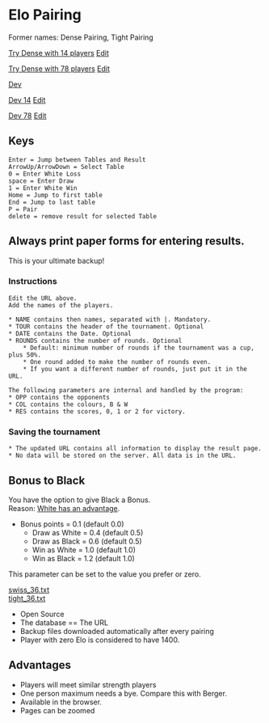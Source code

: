 # Elo Pairing 

Former names: Dense Pairing, Tight Pairing  

[Try Dense with 14 players](https://christernilsson.github.io/Dense/?TOUR=Klass_1&DATE=2024-05-28&ROUNDS=8&ROUND=0&SP=0.0&TPP=30&PPP=60&PAUSED=(3|5)&PLAYERS=(1825|JOHANSSON_Lennart_B.)(1697|BJÖRKDAHL_Göran)(1684|SILINS_Peteris)(1681|STOLOV_Leonid)(1644|PETTERSSON_Lars-Åke)(1598|AIKIO_Onni)(1598|ISRAEL_Dan)(1583|PERSSON_Kjell)(1561|LILJESTRÖM_Tor)(1559|LEHVONEN_Jouko)(1539|ANDERSSON_Lars_Owe)(1535|ÅBERG_Lars-Erik)(1532|ANTONSSON_Görgen)(1400|STRÖMBÄCK_Henrik)) [Edit](https://github.com/ChristerNilsson/Dense/blob/main/tournaments/14.txt)  

[Try Dense with 78 players](https://christernilsson.github.io/Dense/?TOUR=Tyresö_Open_2024&DATE=2024-05-03&ROUNDS=8&ROUND=0&SP=0.0&PLAYERS=(2416|Hampus_Sörensen)(2413|Michael_Wiedenkeller)(2366|Joar_Ölund)(2335|Joar_Östlund)(2272|Vidar_Grahn)(2235|Leo_Crevatin)(2213|Daniel_Vesterbaek_Pedersen)(2141|Victor_Muntean)(2113|Filip_Björkman)(2109|Vidar_Seiger)(2108|Pratyush_Tripathi)(2093|Erik_Dingertz)(2076|Michael_Duke)(2065|Matija_Sakic)(2048|Michael_Mattsson)(2046|Lukas_Willstedt)(2039|Lavinia_Valcu)(2035|Oliver_Nilsson)(2031|Lennart_Evertsson)(2022|Jussi_Jakenberg)(2001|Aryan_Banerjee)(1985|Tim_Nordenfur)(1977|Elias_Kingsley)(1954|Per_Isaksson)(1944|Cristine_Rose_Mariano)(1936|Lo_Ljungros)(1923|Herman_Enholm)(1907|Carina_Wickström)(1897|Joel_Åhfeldt)(1896|Stefan_Nyberg)(1893|Hans_Rånby)(1889|Mikael_Blom)(1886|Joar_Berglund)(1885|Mikael_Helin)(1880|Olle_Ålgars)(1878|Jesper_Borin)(1871|Khaschuluu_Sergelenbaatar)(1852|Roy_Karlsson)(1848|Fredrik_Möllerström)(1846|Kenneth_Fahlberg)(1835|Peder_Gedda)(1833|Karam_Masoudi)(1828|Christer_Johansson)(1827|Anders_Kallin)(1818|Morris_Bergqvist)(1803|Martti_Hamina)(1800|Björn_Löfström)(1796|Nicholas_Bychkov_Zwahlen)(1794|Jonas_Sandberg)(1793|Rohan_Gore)(1787|Kjell_Jernselius)(1783|Radu_Cernea)(1778|Mukhtar_Jamshedi)(1768|Neo_Malmquist)(1763|Joacim_Hultin)(1761|Lars-Åke_Pettersson)(1748|André_J_Lindebaum)(1733|Lars_Eriksson)(1733|Hugo_Hardwick)(1728|Hugo_Sundell)(1726|Simon_Johansson)(1721|Jouni_Kaunonen)(1709|Eddie_Parteg)(1695|Sid_Van_Den_Brink)(1691|Svante_Nödtveidt)(1688|Anders_Hillbur)(1680|Sayak_Raj_Bardhan)(1671|Salar_Banavi)(1650|Patrik_Wiss)(1641|Anton_Nordenfur)(1624|Jens_Ahlström)(1622|Hanns_Ivar_Uniyal)(1579|Christer_Carmegren)(1575|Christer_Nilsson)(1524|Måns_Nödtveidt)(1480|Karl-Oskar_Rehnberg)(1417|David_Broman)(1406|Vida_Radon)) [Edit](https://github.com/ChristerNilsson/Dense/blob/main/tournaments/78.txt)

[Dev](https://127.0.0.1:5500)

[Dev 14](https://127.0.0.1:5500/?TOUR=Klass_1&DATE=2024-05-28&ROUNDS=8&ROUND=0&SP=0.0&TPP=30&PPP=60&PLAYERS=(1825|JOHANSSON_Lennart_B.)(1697|BJÖRKDAHL_Göran)(1684|SILINS_Peteris)(1681|STOLOV_Leonid)(1644|PETTERSSON_Lars-Åke)(1598|AIKIO_Onni)(1598|ISRAEL_Dan)(1583|PERSSON_Kjell)(1561|LILJESTRÖM_Tor)(1559|LEHVONEN_Jouko)(1539|ANDERSSON_Lars_Owe)(1535|ÅBERG_Lars-Erik)(1532|ANTONSSON_Görgen)(1400|STRÖMBÄCK_Henrik)) [Edit](https://github.com/ChristerNilsson/Dense/blob/main/tournaments/14.txt)  

[Dev 78](https://127.0.0.1:5500/?TOUR=Tyresö_Open_2024&DATE=2024-05-03&ROUNDS=8&ROUND=0&SP=0.0&PLAYERS=(2416|Hampus_Sörensen)(2413|Michael_Wiedenkeller)(2366|Joar_Ölund)(2335|Joar_Östlund)(2272|Vidar_Grahn)(2235|Leo_Crevatin)(2213|Daniel_Vesterbaek_Pedersen)(2141|Victor_Muntean)(2113|Filip_Björkman)(2109|Vidar_Seiger)(2108|Pratyush_Tripathi)(2093|Erik_Dingertz)(2076|Michael_Duke)(2065|Matija_Sakic)(2048|Michael_Mattsson)(2046|Lukas_Willstedt)(2039|Lavinia_Valcu)(2035|Oliver_Nilsson)(2031|Lennart_Evertsson)(2022|Jussi_Jakenberg)(2001|Aryan_Banerjee)(1985|Tim_Nordenfur)(1977|Elias_Kingsley)(1954|Per_Isaksson)(1944|Cristine_Rose_Mariano)(1936|Lo_Ljungros)(1923|Herman_Enholm)(1907|Carina_Wickström)(1897|Joel_Åhfeldt)(1896|Stefan_Nyberg)(1893|Hans_Rånby)(1889|Mikael_Blom)(1886|Joar_Berglund)(1885|Mikael_Helin)(1880|Olle_Ålgars)(1878|Jesper_Borin)(1871|Khaschuluu_Sergelenbaatar)(1852|Roy_Karlsson)(1848|Fredrik_Möllerström)(1846|Kenneth_Fahlberg)(1835|Peder_Gedda)(1833|Karam_Masoudi)(1828|Christer_Johansson)(1827|Anders_Kallin)(1818|Morris_Bergqvist)(1803|Martti_Hamina)(1800|Björn_Löfström)(1796|Nicholas_Bychkov_Zwahlen)(1794|Jonas_Sandberg)(1793|Rohan_Gore)(1787|Kjell_Jernselius)(1783|Radu_Cernea)(1778|Mukhtar_Jamshedi)(1768|Neo_Malmquist)(1763|Joacim_Hultin)(1761|Lars-Åke_Pettersson)(1748|André_J_Lindebaum)(1733|Lars_Eriksson)(1733|Hugo_Hardwick)(1728|Hugo_Sundell)(1726|Simon_Johansson)(1721|Jouni_Kaunonen)(1709|Eddie_Parteg)(1695|Sid_Van_Den_Brink)(1691|Svante_Nödtveidt)(1688|Anders_Hillbur)(1680|Sayak_Raj_Bardhan)(1671|Salar_Banavi)(1650|Patrik_Wiss)(1641|Anton_Nordenfur)(1624|Jens_Ahlström)(1622|Hanns_Ivar_Uniyal)(1579|Christer_Carmegren)(1575|Christer_Nilsson)(1524|Måns_Nödtveidt)(1480|Karl-Oskar_Rehnberg)(1417|David_Broman)(1406|Vida_Radon)) [Edit](https://github.com/ChristerNilsson/Dense/blob/main/tournaments/78.txt)

## Keys

```
Enter = Jump between Tables and Result
ArrowUp/ArrowDown = Select Table
0 = Enter White Loss
space = Enter Draw
1 = Enter White Win
Home = Jump to first table
End = Jump to last table
P = Pair
delete = remove result for selected Table
```

## Always print paper forms for entering results.

This is your ultimate backup!  

### Instructions
	Edit the URL above.  
	Add the names of the players.  

	* NAME contains then names, separated with |. Mandatory.
	* TOUR contains the header of the tournament. Optional
	* DATE contains the Date. Optional
	* ROUNDS contains the number of rounds. Optional
		* Default: minimum number of rounds if the tournament was a cup, plus 50%.
		* One round added to make the number of rounds even.
		* If you want a different number of rounds, just put it in the URL.

	The following parameters are internal and handled by the program:
	* OPP contains the opponents
	* COL contains the colours, B & W
	* RES contains the scores, 0, 1 or 2 for victory.

### Saving the tournament
	* The updated URL contains all information to display the result page.
	* No data will be stored on the server. All data is in the URL.

## Bonus to Black

You have the option to give Black a Bonus.  
Reason: [White has an advantage](https://chess-results.com/tnr816234.aspx?lan=6&art=13&turdet=YES&flag=30).  

* Bonus points       = 0.1 (default 0.0)
	* Draw as White  = 0.4 (default 0.5)
	* Draw as Black  = 0.6 (default 0.5)
	* Win as White   = 1.0 (default 1.0)
	* Win as Black   = 1.2 (default 1.0)

This parameter can be set to the value you prefer or zero.

[swiss_36.txt](swiss_36.txt)  
[tight_36.txt](tight_36.txt)  

* Open Source
* The database == The URL
* Backup files downloaded automatically after every pairing
* Player with zero Elo is considered to have 1400.

## Advantages

* Players will meet similar strength players
* One person maximum needs a bye. Compare this with Berger.
* Available in the browser.
* Pages can be zoomed

